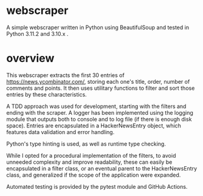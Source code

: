# webscraper
A simple webscraper written in Python using BeautifulSoup and tested in Python 3.11.2
and 3.10.x .

# overview
This webscraper extracts the first 30 entries of https://news.ycombinator.com/, storing
each one's title, order, number of comments and points. It then uses utilitary functions
to filter and sort those entries by these characteristics.

A TDD approach was used for development, starting with the filters and ending with the
scraper. A logger has been implemented using the logging module that outputs both to
console and to log file (if there is enough disk space). Entries are encapsulated in a
HackerNewsEntry object, which features data validation and error handling.

Python's type hinting is used, as well as runtime type checking.

While I opted for a procedural implementation of the filters, to avoid unneeded
complexity and improve readability, these can easily be encapsulated in a filter class,
or an eventual parent to the HackerNewsEntry class, and generalized if the scope of the
application were expanded.

Automated testing is provided by the pytest module and GitHub Actions.

